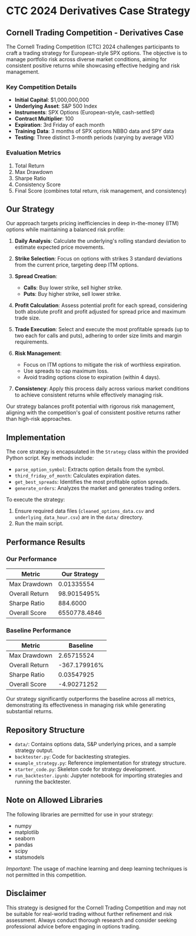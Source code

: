 # CTC 2024 Derivatives Case Strategy

## Cornell Trading Competition - Derivatives Case

The Cornell Trading Competition (CTC) 2024 challenges participants to craft a trading strategy for European-style SPX options. The objective is to manage portfolio risk across diverse market conditions, aiming for consistent positive returns while showcasing effective hedging and risk management.

### Key Competition Details

- **Initial Capital**: $1,000,000,000
- **Underlying Asset**: S&P 500 Index
- **Instruments**: SPX Options (European-style, cash-settled)
- **Contract Multiplier**: 100
- **Expiration**: 3rd Friday of each month
- **Training Data**: 3 months of SPX options NBBO data and SPY data
- **Testing**: Three distinct 3-month periods (varying by average VIX)

### Evaluation Metrics

1. Total Return
2. Max Drawdown
3. Sharpe Ratio
4. Consistency Score
5. Final Score (combines total return, risk management, and consistency)

## Our Strategy

Our approach targets pricing inefficiencies in deep in-the-money (ITM) options while maintaining a balanced risk profile:

1. **Daily Analysis**: Calculate the underlying's rolling standard deviation to estimate expected price movements.

2. **Strike Selection**: Focus on options with strikes 3 standard deviations from the current price, targeting deep ITM options.

3. **Spread Creation**:
   - **Calls**: Buy lower strike, sell higher strike.
   - **Puts**: Buy higher strike, sell lower strike.

4. **Profit Calculation**: Assess potential profit for each spread, considering both absolute profit and profit adjusted for spread price and maximum trade size.

5. **Trade Execution**: Select and execute the most profitable spreads (up to two each for calls and puts), adhering to order size limits and margin requirements.

6. **Risk Management**:
   - Focus on ITM options to mitigate the risk of worthless expiration.
   - Use spreads to cap maximum loss.
   - Avoid trading options close to expiration (within 4 days).

7. **Consistency**: Apply this process daily across various market conditions to achieve consistent returns while effectively managing risk.

Our strategy balances profit potential with rigorous risk management, aligning with the competition's goal of consistent positive returns rather than high-risk approaches.

## Implementation

The core strategy is encapsulated in the `Strategy` class within the provided Python script. Key methods include:

- `parse_option_symbol`: Extracts option details from the symbol.
- `third_friday_of_month`: Calculates expiration dates.
- `get_best_spreads`: Identifies the most profitable option spreads.
- `generate_orders`: Analyzes the market and generates trading orders.

To execute the strategy:
1. Ensure required data files (`cleaned_options_data.csv` and `underlying_data_hour.csv`) are in the `data/` directory.
2. Run the main script.

## Performance Results

### Our Performance

| Metric          | Our Strategy |
|-----------------|--------------|
| Max Drawdown    | 0.01335554   |
| Overall Return  | 98.9015495%  |
| Sharpe Ratio    | 884.6000     |
| Overall Score   | 6550778.4846 |

### Baseline Performance

| Metric          | Baseline     |
|-----------------|--------------|
| Max Drawdown    | 2.65715524   |
| Overall Return  | -367.179916% |
| Sharpe Ratio    | 0.03547925   |
| Overall Score   | -4.90271252  |

Our strategy significantly outperforms the baseline across all metrics, demonstrating its effectiveness in managing risk while generating substantial returns.

## Repository Structure

- `data/`: Contains options data, S&P underlying prices, and a sample strategy output.
- `backtester.py`: Code for backtesting strategies.
- `example_strategy.py`: Reference implementation for strategy structure.
- `starter_code.py`: Skeleton code for strategy development.
- `run_backtester.ipynb`: Jupyter notebook for importing strategies and running the backtester.

## Note on Allowed Libraries

The following libraries are permitted for use in your strategy:

- numpy
- matplotlib
- seaborn
- pandas
- scipy
- statsmodels

*Important*: The usage of machine learning and deep learning techniques is not permitted in this competition.

## Disclaimer

This strategy is designed for the Cornell Trading Competition and may not be suitable for real-world trading without further refinement and risk assessment. Always conduct thorough research and consider seeking professional advice before engaging in options trading.
